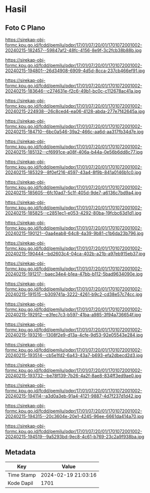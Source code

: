 # Hasil

## Foto C Plano

https://sirekap-obj-formc.kpu.go.id/fcdd/pemilu/pdpr/17/01/07/20/01/1701072001002-20240215-182457--59847af2-48fc-4156-8e9f-3c2fcb38b88b.jpg

https://sirekap-obj-formc.kpu.go.id/fcdd/pemilu/pdpr/17/01/07/20/01/1701072001002-20240215-194801--26d34908-6909-4d5d-8cca-237cb466ef91.jpg

https://sirekap-obj-formc.kpu.go.id/fcdd/pemilu/pdpr/17/01/07/20/01/1701072001002-20240215-183646--c274631e-f2c6-49b1-bc0c-c112678ac41a.jpg

https://sirekap-obj-formc.kpu.go.id/fcdd/pemilu/pdpr/17/01/07/20/01/1701072001002-20240215-224938--26c8ced4-ea06-4128-abda-277e7f42645a.jpg

https://sirekap-obj-formc.kpu.go.id/fcdd/pemilu/pdpr/17/01/07/20/01/1701072001002-20240215-184710--6bc0a546-39a2-466c-aa6d-aa317fb34d7e.jpg

https://sirekap-obj-formc.kpu.go.id/fcdd/pemilu/pdpr/17/01/07/20/01/1701072001002-20240215-185132--cf6991ce-a08f-406a-b44a-0e56b6dd8c77.jpg

https://sirekap-obj-formc.kpu.go.id/fcdd/pemilu/pdpr/17/01/07/20/01/1701072001002-20240215-185329--8f0ef216-4597-43a4-8f9b-841a0146b1c0.jpg

https://sirekap-obj-formc.kpu.go.id/fcdd/pemilu/pdpr/17/01/07/20/01/1701072001002-20240215-185605--6fc10ad7-5c1f-405d-9de7-a6136c7bd9a4.jpg

https://sirekap-obj-formc.kpu.go.id/fcdd/pemilu/pdpr/17/01/07/20/01/1701072001002-20240215-185825--c2851ec1-e053-4292-80ba-19fcbc63d1d1.jpg

https://sirekap-obj-formc.kpu.go.id/fcdd/pemilu/pdpr/17/01/07/20/01/1701072001002-20240215-190121--0aa4eab8-64c8-4a39-9b81-c1b6da23b796.jpg

https://sirekap-obj-formc.kpu.go.id/fcdd/pemilu/pdpr/17/01/07/20/01/1701072001002-20240215-190444--bd2603c4-04ca-402b-a21b-a97eb915eb37.jpg

https://sirekap-obj-formc.kpu.go.id/fcdd/pemilu/pdpr/17/01/07/20/01/1701072001002-20240215-191217--baec34e4-b1ea-47bb-b112-5bad9634090e.jpg

https://sirekap-obj-formc.kpu.go.id/fcdd/pemilu/pdpr/17/01/07/20/01/1701072001002-20240215-191515--b309741a-3222-4261-b9c2-cd38e57c74cc.jpg

https://sirekap-obj-formc.kpu.go.id/fcdd/pemilu/pdpr/17/01/07/20/01/1701072001002-20240215-192912--e3fec7c3-b597-41ba-a985-3f94a736654f.jpg

https://sirekap-obj-formc.kpu.go.id/fcdd/pemilu/pdpr/17/01/07/20/01/1701072001002-20240215-193216--1308f2e9-d13a-4cfe-9d53-92e05543e284.jpg

https://sirekap-obj-formc.kpu.go.id/fcdd/pemilu/pdpr/17/01/07/20/01/1701072001002-20240215-193514--cb5e1fd2-6a43-43a7-b693-efa2dbecd2d3.jpg

https://sirekap-obj-formc.kpu.go.id/fcdd/pemilu/pdpr/17/01/07/20/01/1701072001002-20240215-193732--be78f139-7b26-4a2f-8ae8-834ff3ed9ae0.jpg

https://sirekap-obj-formc.kpu.go.id/fcdd/pemilu/pdpr/17/01/07/20/01/1701072001002-20240215-194114--a3d0a3eb-91a4-4121-9887-4d7f237d1d42.jpg

https://sirekap-obj-formc.kpu.go.id/fcdd/pemilu/pdpr/17/01/07/20/01/1701072001002-20240215-194315--20c3604e-20e1-4245-96ee-6661da414a70.jpg

https://sirekap-obj-formc.kpu.go.id/fcdd/pemilu/pdpr/17/01/07/20/01/1701072001002-20240215-194519--9a5293bd-9ec8-4c61-b769-23c2a9f938ba.jpg


## Metadata

| Key        | Value               |
| ---------- | ------------------- |
| Time Stamp | 2024-02-19 21:03:16 |
| Kode Dapil | 1701                |



